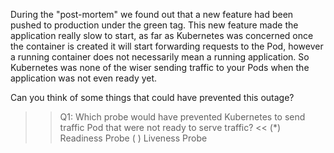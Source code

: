 During the "post-mortem" we found out that a new feature had been pushed to production under the green tag. This new feature made the application really slow to start, as far as Kubernetes was concerned once the container is created it will start forwarding requests to the Pod, however a running container does not necessarily mean a running application. So Kubernetes was none of the wiser sending traffic to your Pods when the application was not even ready yet.

Can you think of some things that could have prevented this outage?

>>Q1: Which probe would have prevented Kubernetes to send traffic Pod that were not ready to serve traffic? <<
(*) Readiness Probe
( ) Liveness Probe